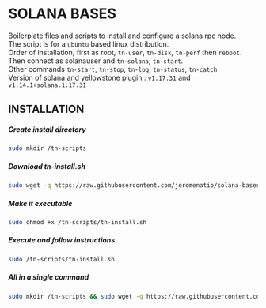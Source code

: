 # SOLANA BASES

Boilerplate files and scripts to install and configure a solana rpc node. \
The script is for a `ubuntu` based linux distribution.\
Order of installation, first as root, `tn-user`, `tn-disk`, `tn-perf` then `reboot`. \
Then connect as solanauser and `tn-solana`, `tn-start`. \
Other commands `tn-start`, `tn-stop`, `tn-log`, `tn-status`, `tn-catch`. \
Version of solana and yellowstone plugin : `v1.17.31` and `v1.14.1+solana.1.17.31`

## INSTALLATION

##### Create install directory
```bash
sudo mkdir /tn-scripts
```

##### Download tn-install.sh
```bash
sudo wget -q https://raw.githubusercontent.com/jeromenatio/solana-bases/main/tn-install.sh -O /tn-scripts/tn-install.sh
```

##### Make it executable
```bash
sudo chmod +x /tn-scripts/tn-install.sh
```

##### Execute and follow instructions
```bash
sudo /tn-scripts/tn-install.sh
```

##### All in a single command
```bash
sudo mkdir /tn-scripts && sudo wget -q https://raw.githubusercontent.com/jeromenatio/solana-bases/main/tn-install.sh -O /tn-scripts/tn-install.sh && sudo chmod +x /tn-scripts/tn-install.sh && sudo /tn-scripts/tn-install.sh
```